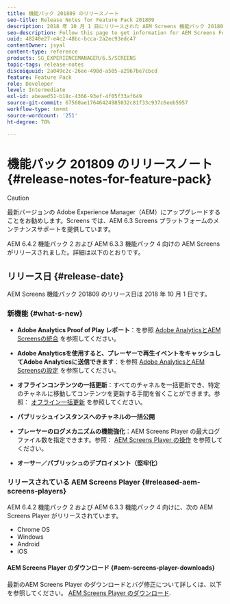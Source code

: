 ```yaml
---
title: 機能パック 201809 のリリースノート
seo-title: Release Notes for Feature Pack 201809
description: 2018 年 10 月 1 日にリリースされた AEM Screens 機能パック 201809 について説明します。
seo-description: Follow this page to get information for AEM Screens Feature Pack 201809 released on October 01, 2018.
uuid: 48240e27-e4c2-48bc-bcca-2a2ec93edc47
contentOwner: jsyal
content-type: reference
products: SG_EXPERIENCEMANAGER/6.5/SCREENS
topic-tags: release-notes
discoiquuid: 2a049c2c-26ee-498d-a505-a2967be7cbcd
feature: Feature Pack
role: Developer
level: Intermediate
exl-id: abeaed51-b18c-4366-93ef-4f05f33af649
source-git-commit: 67560ae17646424985032c81f33c937c6eeb5957
workflow-type: tm+mt
source-wordcount: '251'
ht-degree: 70%

---
```


# 機能パック 201809 のリリースノート {#release-notes-for-feature-pack}

>[!CAUTION]
>
>最新バージョンの Adobe Experience Manager（AEM）にアップグレードすることをお勧めします。Screens では、AEM 6.3 Screens プラットフォームのメンテナンスサポートを提供しています。

AEM 6.4.2 機能パック 2 および AEM 6.3.3 機能パック 4 向けの AEM Screens がリリースされました。詳細は以下のとおりです。

## リリース日 {#release-date}

AEM Screens 機能パック 201809 のリリース日は 2018 年 10 月 1 日です。

### 新機能 {#what-s-new}

* **Adobe Analytics Proof of Play レポート**：を参照 [Adobe AnalyticsとAEM Screensの統合](adobe-analytics-integration-aem-screens.md) を参照してください。

* **Adobe Analyticsを使用すると、プレーヤーで再生イベントをキャッシュしてAdobe Analyticsに送信できます**：を参照 [Adobe AnalyticsとAEM Screensの設定](configuring-adobe-analytics-aem-screens.md) を参照してください。

* **オフラインコンテンツの一括更新**：すべてのチャネルを一括更新でき、特定のチャネルに移動してコンテンツを更新する手間を省くことができます。参照： [オフライン一括更新](bulk-offline-update.md) を参照してください。

* **パブリッシュインスタンスへのチャネルの一括公開**
* **プレーヤーのログメカニズムの機能強化**：AEM Screens Player の最大ログファイル数を指定できます。参照： [AEM Screens Player の操作](working-with-screens-player.md) を参照してください。

* **オーサー／パブリッシュのデプロイメント（堅牢化）**

### リリースされている AEM Screens Player {#released-aem-screens-players}

AEM 6.4.2 機能パック 2 および AEM 6.3.3 機能パック 4 向けに、次の AEM Screens Player がリリースされています。

* Chrome OS
* Windows
* Android
* iOS

#### AEM Screens Player のダウンロード  {#aem-screens-player-downloads}

最新のAEM Screens Player のダウンロードとバグ修正について詳しくは、以下を参照してください。 [AEM Screens Player のダウンロード](https://download.macromedia.com/screens/).
